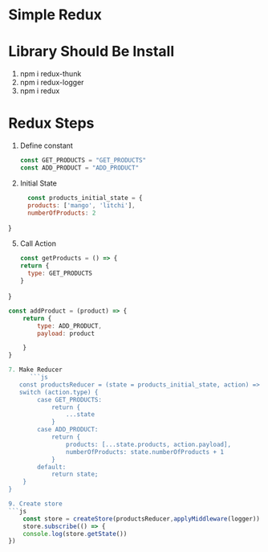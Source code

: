 # Simple Redux
# Library Should Be Install
  1. npm i redux-thunk  
  2. npm i redux-logger  
  3. npm i redux
     
# Redux Steps
1. Define constant  
   ```js
   const GET_PRODUCTS = "GET_PRODUCTS"
   const ADD_PRODUCT = "ADD_PRODUCT"
2. Initial State
   ```js
     const products_initial_state = {
     products: ['mango', 'litchi'],
     numberOfProducts: 2
}

5. Call Action
      ```js
   const getProducts = () => {
   return {
        type: GET_PRODUCTS
    }
}
```js
const addProduct = (product) => {
    return {
        type: ADD_PRODUCT,
        payload: product

    }
}

7. Make Reducer
      ```js
   const productsReducer = (state = products_initial_state, action) => {
   switch (action.type) {
        case GET_PRODUCTS:
            return {
                ...state
            }
        case ADD_PRODUCT:
            return {
                products: [...state.products, action.payload],
                numberOfProducts: state.numberOfProducts + 1
            }
        default:
            return state;
    }
}

9. Create store 
```js
    const store = createStore(productsReducer,applyMiddleware(logger))  
    store.subscribe(() => {
    console.log(store.getState())
})
 
